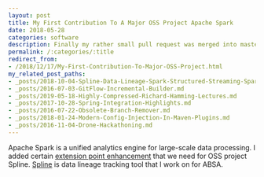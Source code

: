 ```yaml
---
layout: post
title: My First Contribution To A Major OSS Project Apache Spark
date: 2018-05-28
categories: software
description: Finally my rather small pull request was merged into master of Apache Spark!
permalink: /:categories/:title
redirect_from:
- /2018/12/17/My-First-Contribution-To-Major-OSS-Project.html
my_related_post_paths:
- _posts/2018-10-04-Spline-Data-Lineage-Spark-Structured-Streaming-Spark-AI-Summit-2018.md
- _posts/2016-07-03-GitFlow-Incremental-Builder.md
- _posts/2019-05-18-Highly-Compressed-Richard-Hamming-Lectures.md
- _posts/2017-10-28-Spring-Integration-Highlights.md
- _posts/2016-07-22-Obsolete-Branch-Remover.md
- _posts/2018-01-24-Modern-Config-Injection-In-Maven-Plugins.md
- _posts/2016-11-04-Drone-Hackathoning.md
---
```




Apache Spark is a unified analytics engine for large-scale data processing. I added certain [extension point enhancement](https://github.com/apache/spark/commit/81d377d772a527d9ae3311be0480e6403769e919) that we need for OSS project Spline. [Spline](https://absaoss.github.io/spline/) is data lineage tracking tool that I work on for ABSA.
